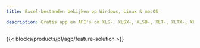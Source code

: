 ```yaml
---
title: Excel-bestanden bekijken op Windows, Linux & macOS 

description: Gratis app en API's om XLS-, XLSX-, XLSB-, XLT-, XLTX-, XLTM-, XLSM- en ODS-bestanden te bekijken
---
```

{{< blocks/products/pf/agp/feature-solution >}} 


